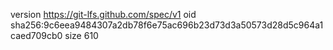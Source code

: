 version https://git-lfs.github.com/spec/v1
oid sha256:9c6eea9484307a2db78f6e75ac696b23d73d3a50573d28d5c964a1caed709cb0
size 610
